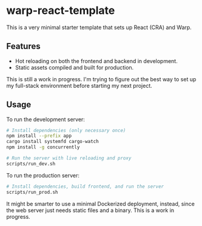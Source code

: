 # warp-react-template

This is a very minimal starter template that sets up React (CRA) and Warp.

## Features

- Hot reloading on both the frontend and backend in development.
- Static assets compiled and built for production.

This is still a work in progress. I'm trying to figure out the best way to set
up my full-stack environment before starting my next project.

## Usage

To run the development server:

```bash
# Install dependencies (only necessary once)
npm install --prefix app
cargo install systemfd cargo-watch
npm install -g concurrently

# Run the server with live reloading and proxy
scripts/run_dev.sh
```

To run the production server:

```bash
# Install dependencies, build frontend, and run the server
scripts/run_prod.sh
```

It might be smarter to use a minimal Dockerized deployment, instead, since the
web server just needs static files and a binary. This is a work in progress.
